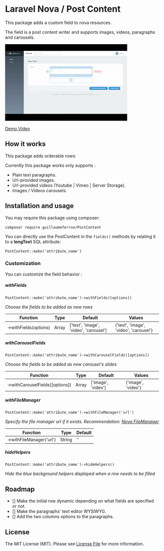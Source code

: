 # Laravel Nova / Post Content

This package adds a custom field to nova resources. 

The field is a post content writer and supports images, videos, paragraphs and carousels.

![PostContent Demo](public/images/demo.gif)

[Demo Video](https://www.useloom.com/share/f06ba29ccf914e17821c98710cf68114)

## How it works

This package adds orderable rows:

Currently this package works only supports :
- Plain text paragraphs.
- Url-provided images.
- Url-provided videos (Youtube | Vimeo | Server Storage).
- Images / Videos carousels.

## Installation and usage

You may require this package using composer:

```
composer require guillaumeferron/PostContent
```

You can directly use the PostContent in the ```fields()``` methods by relating it to a **longText** SQL attribute:

```
PostContent::make('attribute_name')
```

### Customization
You can customize the field behavior :


##### withFields
```
PostContent::make('attribute_name')->withFields([options])
```
*Choose the fields to be added as new rows*

| Function              | Type   | Default                                | Values                                 |
|-----------------------|--------|----------------------------------------|----------------------------------------|
| ->withFields(options) | Array  | ['text', 'image', 'video', 'carousel'] | {'text', 'image', 'video', 'carousel'} |


##### withCarouselFields
```
PostContent::make('attribute_name')->withCarouselFields([options])
```
*Choose the fields to be added as new carousel's slides*

| Function              | Type   | Default                                | Values                                 |
|-----------------------|--------|----------------------------------------|----------------------------------------|
| ->withCarouselFields([options]) | Array  | ['image', 'video'] | {'image', 'video'} |


##### withFileManager
```
PostContent::make('attribute_name')->withFileManager('url')
```
*Specify the file manager url if it exists. Recommendation: [Nova FileManager](https://packagist.org/packages/infinety-es/nova-filemanager)*

| Function              | Type   | Default                                |
|-----------------------|--------|----------------------------------------|
| ->withFileManager('url') | String  | '' |


##### hideHelpers
```
PostContent::make('attribute_name')->hideHelpers()
```
*Hide the blue background helpers displayed when a row needs to be filled*

## Roadmap
- [] Make the initial row dynamic depending on what fields are specified or not.
- [] Make the paragraphs' text editor WYSIWYG.
- [] Add the two columns options to the paragraphs.


## License

The MIT License (MIT). Please see [License File](LICENSE.md) for more information.

